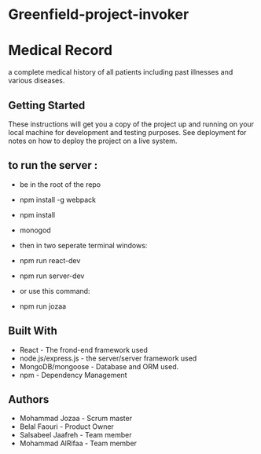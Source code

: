 # Greenfield-project-invoker

# Medical Record
  a complete medical history of all patients including past illnesses and various diseases.

## Getting Started
These instructions will get you a copy of the project up and running on your local machine for development and testing purposes. See deployment for notes on how to deploy the project on a live system.

## to run the server :
* be in the root of the repo
* npm install -g webpack
* npm install
* monogod

* then in two seperate terminal windows:
* npm run react-dev
* npm run server-dev

* or use this command:
* npm run jozaa


## Built With
* React - The frond-end framework used
* node.js/express.js - the server/server framework used
* MongoDB/mongoose - Database and ORM used.
* npm - Dependency Management


## Authors
* Mohammad Jozaa - Scrum master
* Belal Faouri - Product Owner
* Salsabeel Jaafreh - Team member
* Mohammad AlRifaa - Team member




<!-- the laoader pic
99%
https://cdn.vox-cdn.com/thumbor/cGTmmKiYGBzn_jTtjjwu8DtbHZU=/cdn.vox-cdn.com/uploads/chorus_asset/file/3443912/gif_4.0.gif

95%
https://static1.squarespace.com/static/53f61092e4b0879526f82ace/5940a7023a0411e686330484/5940aaa6db29d64c86b85c88/1497410216230/TGT_OTC_Icons.gif?format=2500w

90%
https://cdn.dribbble.com/users/187497/screenshots/1725519/medical-icons.gif

85%
https://blog.advids.co/wp-content/uploads//2017/06/Medical-Explainer-min.gif

75%
http://freefrontend.com/assets/img/css-loaders/loading.gif

good but small
https://static1.squarespace.com/static/55972c7ee4b069786e8c66ae/55b38d13e4b0a813f74e3dc1/56c56b9dab48de5338b2145d/1455779252981/alchemy-dribbble-medicalicons.gif?format=300w

doctor with patint
https://www.careprn.com/theme/front/img/preloader.gif

shiled empalanse
https://myblueprint.arkansasbluecross.com/shared/template/images/loading.gif?v=3

move good
https://i.imgur.com/B2PFJ7a.gif

so funny
+https://www.freepik.com/blog/wp-content/uploads/2017/05/03b.gif

-->
